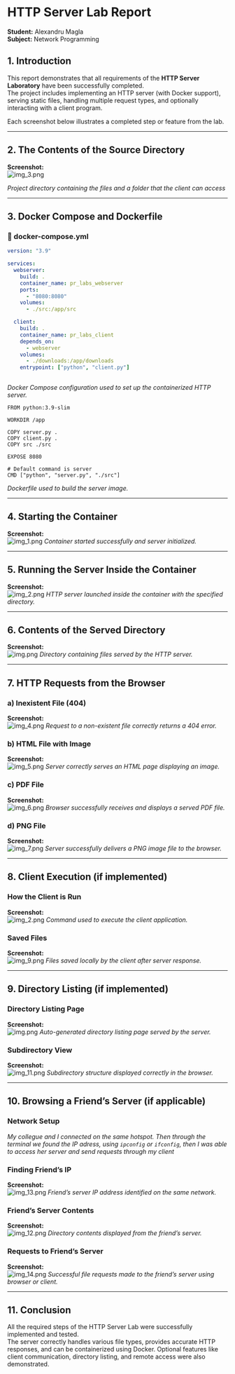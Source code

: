 # HTTP Server Lab Report

**Student:** Alexandru Magla  
**Subject:** Network Programming


## 1. Introduction

This report demonstrates that all requirements of the **HTTP Server Laboratory** have been successfully completed.  
The project includes implementing an HTTP server (with Docker support), serving static files, handling multiple request types, and optionally interacting with a client program.

Each screenshot below illustrates a completed step or feature from the lab.

---

## 2. The Contents of the Source Directory

**Screenshot:**  
![img_3.png](screenshots/img_3.png)

*Project directory containing the files and a folder that the client can access*

---

## 3. Docker Compose and Dockerfile


### 🧩 docker-compose.yml
```yaml
version: "3.9"

services:
  webserver:
    build: .
    container_name: pr_labs_webserver
    ports:
      - "8080:8080"
    volumes:
      - ./src:/app/src

  client:
    build: .
    container_name: pr_labs_client
    depends_on:
      - webserver
    volumes:
      - ./downloads:/app/downloads
    entrypoint: ["python", "client.py"]
    
 ```
  

*Docker Compose configuration used to set up the containerized HTTP server.*

```
FROM python:3.9-slim

WORKDIR /app

COPY server.py .
COPY client.py .
COPY src ./src

EXPOSE 8080

# Default command is server
CMD ["python", "server.py", "./src"] 
```
*Dockerfile used to build the server image.*

---

## 4. Starting the Container

**Screenshot:**  
![img_1.png](screenshots/img_1.png)
*Container started successfully and server initialized.*

---

## 5. Running the Server Inside the Container

**Screenshot:**  
![img_2.png](screenshots/img_2.png)
*HTTP server launched inside the container with the specified directory.*

---

## 6. Contents of the Served Directory


**Screenshot:**  
![img.png](screenshots/img.png)
*Directory containing files served by the HTTP server.*

---

## 7. HTTP Requests from the Browser

### a) Inexistent File (404)
**Screenshot:**  
![img_4.png](screenshots/img_4.png)
*Request to a non-existent file correctly returns a 404 error.*

### b) HTML File with Image
**Screenshot:**  
![img_5.png](screenshots/img_5.png) 
*Server correctly serves an HTML page displaying an image.*

### c) PDF File
**Screenshot:**  
![img_6.png](screenshots/img_6.png)
*Browser successfully receives and displays a served PDF file.*

### d) PNG File
**Screenshot:**  
![img_7.png](screenshots/img_7.png)
*Server successfully delivers a PNG image file to the browser.*

---

## 8. Client Execution (if implemented)

### How the Client is Run
**Screenshot:**  
![img_2.png](screenshots/img_2.png)
*Command used to execute the client application.*

### Saved Files
**Screenshot:**  
![img_9.png](screenshots/img_9.png)
*Files saved locally by the client after server response.*

---

## 9. Directory Listing (if implemented)

### Directory Listing Page
**Screenshot:**  
![img.png](screenshots/img.png)
*Auto-generated directory listing page served by the server.*

### Subdirectory View
**Screenshot:**  
![img_11.png](screenshots/img_11.png)
*Subdirectory structure displayed correctly in the browser.*

---

## 10. Browsing a Friend’s Server (if applicable)

### Network Setup
  
*My collegue and I connected on the same hotspot. Then through the terminal we found the IP adress, using `ipconfig` or `ifconfig`, then I was able to access her server and send requests through my client*

### Finding Friend’s IP
**Screenshot:**  
![img_13.png](screenshots/img_13.png)
*Friend’s server IP address identified on the same network.*

### Friend’s Server Contents
**Screenshot:**  
![img_12.png](screenshots/img_12.png)
*Directory contents displayed from the friend’s server.*

### Requests to Friend’s Server
**Screenshot:**  
![img_14.png](screenshots/img_14.png)
*Successful file requests made to the friend’s server using browser or client.*

---


## 11. Conclusion

All the required steps of the HTTP Server Lab were successfully implemented and tested.  
The server correctly handles various file types, provides accurate HTTP responses, and can be containerized using Docker. Optional features like client communication, directory listing, and remote access were also demonstrated.
